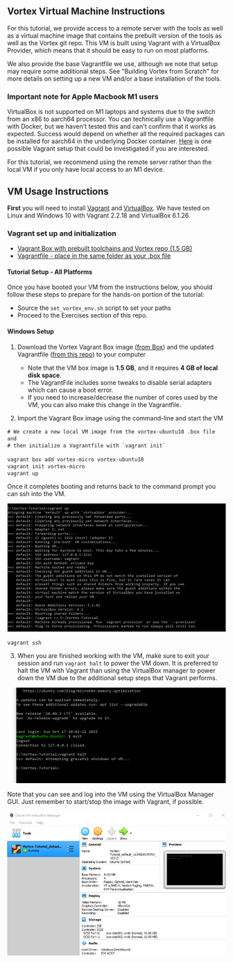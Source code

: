 
## Vortex Virtual Machine Instructions
For this tutorial, we provide access to a remote server with the tools as well as a virtual machine
image that contains the prebuilt version of the tools as well as the Vortex git repo. This VM is
built using Vagrant with a VirtualBox Provider, which means that it should be easy to run on most platforms.

We also provide the base Vagrantfile we use, although we note that setup may require some additional steps.
See "Building Vortex from Scratch" for more details on setting up a new VM and/or a base installation of the
tools.

### Important note for Apple Macbook M1 users
VirtualBox is not supported on M1 laptops and systems due to the switch from an x86 to aarch64 processor.
You can technically use a Vagrantfile with Docker, but we haven't tested this and can't confirm that it
works as expected. Success would depend on whether all the required packages can be installed for aarch64 
in the underlying Docker container. [Here](https://app.vagrantup.com/jeffnoxon/boxes/ubuntu-20.04-arm64) 
is one possible Vagrant setup that could be investigated if you are interested.

For this tutorial, we recommend using the remote server rather than the local VM if you only have local
access to an M1 device.


## VM Usage Instructions

**First** you will need to install [Vagrant](https://www.vagrantup.com) and [VirtualBox](). We have tested
on Linux and Windows 10 with Vagrant 2.2.18 and VirtualBox 6.1.26.

### Vagrant set up and initialization

* [Vagrant Box with prebuilt toolchains and Vortex repo (1.5 GB)](https://gatech.app.box.com/s/6rdnn96glytc87sfehq8dnmd82e4q44y)
* [Vagrantfile - place in the same folder as your .box file](Vagrantfile)

#### Tutorial Setup - All Platforms
Once you have booted your VM from the instructions below, you should follow these steps to prepare for the hands-on portion of the tutorial:

* Source the `set_vortex_env.sh` script to set your paths
* Proceed to the Exercises section of this repo.

#### Windows Setup

1) Download the Vortex Vagrant Box image ([from Box]()) and the updated Vagrantfile ([from this repo](Vagrantfile)) to your computer
    * Note that the VM box image is **1.5 GB**, and it requires **4 GB of local disk space**.
    * The VagrantFile includes some tweaks to disable serial adapters which can cause a boot error.
    * If you need to increase/decrease the number of cores used by the VM, you can also make this change in the Vagrantfile. 

2) Import the Vagrant Box image using the command-line and start the VM

```
# We create a new local VM image from the vortex-ubuntu18 .box file and 
# then initialize a Vagrantfile with `vagrant init`

vagrant box add vortex-micro vortex-ubuntu18
vagrant init vortex-micro
vagrant up
```

Once it completes booting and returns back to the command prompt you can ssh into the VM.

![Successful Boot Screen Win10](screenshots/windows/vagrant_tutorial_windows10_2.png)

```
vagrant ssh
```

3) When you are finished working with the VM, make sure to exit your session and run `vagrant halt` to power
the VM down. It is preferred to halt the VM with Vagrant than using the VirtualBox manager to power down the VM 
due to the additional setup steps that Vagrant performs.

![Successful Exit Win10](screenshots/windows/vagrant_tutorial_windows10_3.png)

Note that you can see and log into the VM using the VirtualBox Manager GUI. Just remember to start/stop the image with
Vagrant, if possible.

![VirtualBox Example Win10](screenshots/windows/vagrant_tutorial_windows10_4.png)

